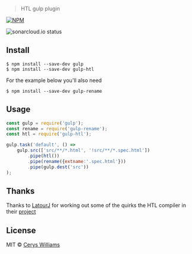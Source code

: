 > HTL gulp plugin

[![NPM](https://nodei.co/npm/gulp-htl.png?downloads=true&downloadRank=true&stars=true)](https://nodei.co/npm/gulp-htl/)

![sonarcloud.io status](https://sonarcloud.io/api/project_badges/measure?project=c3ry5_gulp-htl&metric=alert_status)

## Install

```
$ npm install --save-dev gulp
$ npm install --save-dev gulp-htl
```

For the example below you'll also need 

```
$ npm install --save-dev gulp-rename
```

## Usage

```js
const gulp = require('gulp');
const rename = require('gulp-rename');
const htl = require('gulp-htl');

gulp.task('default', () =>
	gulp.src(['src/**/*.html', '!src/**/*.spec.html'])
		.pipe(htl())
		.pipe(rename({extname:'.spec.html'}))
		.pipe(gulp.dest('src'))
);
```

## Thanks 

Thanks to [LatourJ](https://github.com/LatourJ) for working out some of the quirks the HTL compiler in their [project](https://github.com/LatourJ/mass-htl)

## License

MIT © [Cerys Williams](https://www.c3ry5.com)
